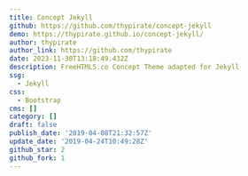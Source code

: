 ```yaml
---
title: Concept Jekyll
github: https://github.com/thypirate/concept-jekyll
demo: https://thypirate.github.io/concept-jekyll/
author: thypirate
author_link: https://github.com/thypirate
date: 2023-11-30T13:18:49.432Z
description: FreeHTML5.co Concept Theme adapted for Jekyll
ssg:
  - Jekyll
css:
  - Bootstrap
cms: []
category: []
draft: false
publish_date: '2019-04-08T21:32:57Z'
update_date: '2019-04-24T10:49:28Z'
github_star: 2
github_fork: 1
---
```

